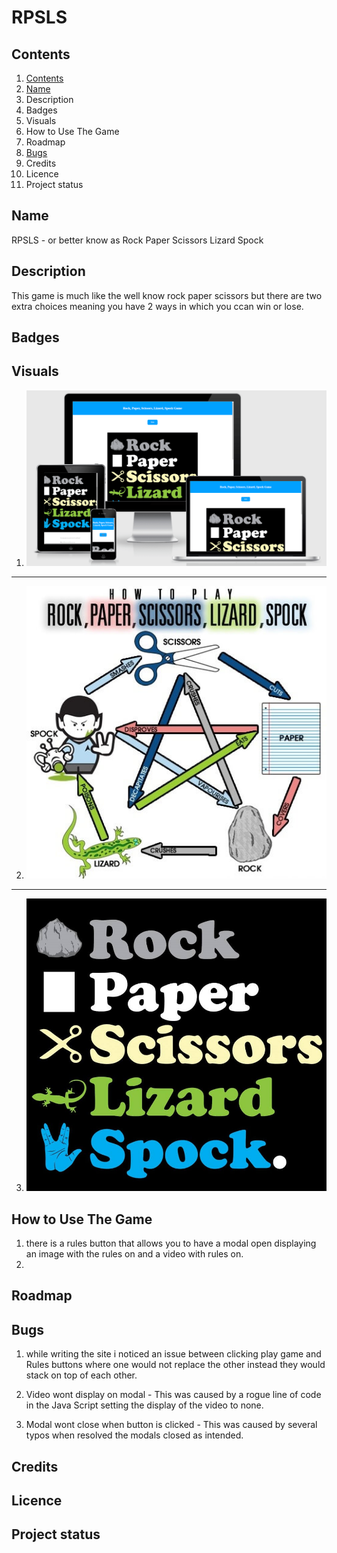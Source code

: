 # RPSLS

## Contents

1. [Contents](##-Contents)
2. [Name](##-Name)
3. Description
4. Badges
5. Visuals
6. How to Use The Game
7. Roadmap
8. [Bugs](##-Bugs)
9. Credits
10. Licence
11. Project status

## Name

RPSLS - or better know as Rock Paper Scissors Lizard Spock

## Description

This game is much like the well know rock paper scissors but there are two extra choices meaning you have 2 ways in which you ccan win or lose.

## Badges

## Visuals

1. ![imagename](assets/images/responsiveness.png)
---

2. ![imagename](assets/images/rulesImg.jpeg)
---

3. ![imagename](assets/images/RPSLSHeroImage.jpg)


## How to Use The Game

1. there is a rules button that allows you to have a modal open displaying an image with the rules on and a video with rules on.
2. 

## Roadmap

## Bugs

1. while writing the site i noticed an issue between clicking play game and Rules buttons where one would not replace the other instead they would stack on top of each other.

2. Video wont display on modal - This was caused by a rogue line of code in the Java Script setting the display of the video to none.

3. Modal wont close when button is clicked - This was caused by several typos when resolved the modals closed as intended.

## Credits

## Licence

## Project status


